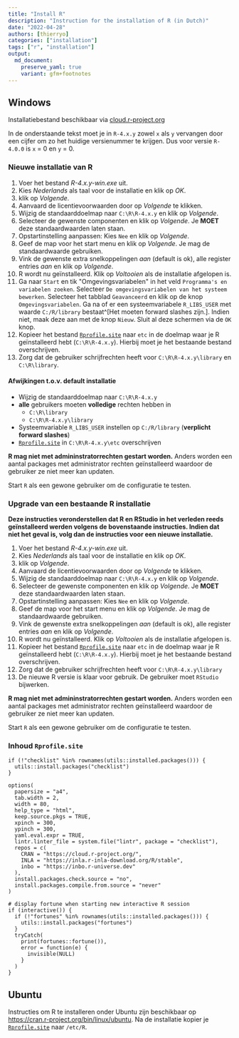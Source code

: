 ```yaml
---
title: "Install R"
description: "Instruction for the installation of R (in Dutch)"
date: "2022-04-28"
authors: [thierryo]
categories: ["installation"]
tags: ["r", "installation"]
output: 
  md_document:
    preserve_yaml: true
    variant: gfm+footnotes
---
```




## Windows

Installatiebestand beschikbaar via [cloud.r-project.org](https://cloud.r-project.org/bin/windows/base)

In de onderstaande tekst moet je in `R-4.x.y` zowel `x` als `y` vervangen door een cijfer om zo het huidige versienummer te krijgen. 
Dus voor versie `R-4.0.0` is `x` = 0 en `y` = 0.

### Nieuwe installatie van R

1. Voer het bestand _R-4.x.y-win.exe_ uit.
1. Kies _Nederlands_ als taal voor de installatie en klik op _OK_.
1. klik op _Volgende_.
1. Aanvaard de licentievoorwaarden door op _Volgende_ te klikken.
1. Wijzig de standaarddoelmap naar `C:\R\R-4.x.y` en klik op _Volgende_.
1. Selecteer de gewenste componenten en klik op _Volgende_. 
Je **MOET** deze standaardwaarden laten staan.
1. Opstartinstelling aanpassen: Kies `Nee` en klik op _Volgende_.
1. Geef de map voor het start menu en klik op _Volgende_. 
Je mag de standaardwaarde gebruiken.
1. Vink de gewenste extra snelkoppelingen _aan_ (default is ok), alle register entries _aan_ en klik op _Volgende_.
1. R wordt nu geïnstalleerd.
Klik op _Voltooien_ als de installatie afgelopen is.
1. Ga naar `Start` en tik "Omgevingsvariabelen" in het veld `Programma's en variabelen zoeken`. 
Selecteer `De omgevingsvariabelen van het systeem bewerken`. 
Selecteer het tabblad `Geavanceerd` en klik op de knop `Omgevingsvariabelen`. 
Ga na of er een systeemvariabele `R_LIBS_USER` met waarde `C:/R/library` bestaat^[Het moeten forward slashes zijn.]. 
Indien niet, maak deze aan met de knop `Nieuw`. 
Sluit al deze schermen via de `OK` knop.
1. Kopieer het bestand [`Rprofile.site`](Rprofile.site) naar `etc` in de doelmap waar je R geïnstalleerd hebt (`C:\R\R-4.x.y`). 
Hierbij moet je het bestaande bestand overschrijven.
1. Zorg dat de gebruiker schrijfrechten heeft voor `C:\R\R-4.x.y\library` en `C:\R\library`.

#### Afwijkingen t.o.v. default installatie

- Wijzig de standaarddoelmap naar `C:\R\R-4.x.y`
- **alle** gebruikers moeten **volledige** rechten hebben in 
    - `C:\R\library`
    - `C:\R\R-4.x.y\library`
- Systeemvariable `R_LIBS_USER` instellen op `C:/R/library` (**verplicht forward slashes**)
- [`Rprofile.site`](Rprofile.site) in `C:\R\R-4.x.y\etc` overschrijven

**R mag niet met admininstratorrechten gestart worden.** 
Anders worden een aantal packages met administrator rechten geïnstalleerd waardoor de gebruiker ze niet meer kan updaten.

Start `R` als een gewone gebruiker om de configuratie te testen.

### Upgrade van een bestaande R installatie

**Deze instructies veronderstellen dat R en RStudio in het verleden reeds geïnstalleerd werden volgens de bovenstaande instructies.
Indien dat niet het geval is, volg dan de instructies voor een nieuwe installatie.**

1. Voer het bestand _R-4.x.y-win.exe_ uit.
1. Kies _Nederlands_ als taal voor de installatie en klik op _OK_.
1. klik op _Volgende_.
1. Aanvaard de licentievoorwaarden door op _Volgende_ te klikken.
1. Wijzig de standaarddoelmap naar `C:\R\R-4.x.y` en klik op _Volgende_.
1. Selecteer de gewenste componenten en klik op _Volgende_.
Je **MOET** deze standaardwaarden laten staan.
1. Opstartinstelling aanpassen: Kies `Nee` en klik op _Volgende_.
1. Geef de map voor het start menu en klik op _Volgende_. Je mag de standaardwaarde gebruiken.
1. Vink de gewenste extra snelkoppelingen _aan_ (default is ok), alle register entries _aan_ en klik op _Volgende_.
1. R wordt nu geïnstalleerd.
Klik op _Voltooien_ als de installatie afgelopen is.
1. Kopieer het bestand [`Rprofile.site`](Rprofile.site) naar `etc` in de doelmap waar je R geïnstalleerd hebt (`C:\R\R-4.x.y`).
Hierbij moet je het bestaande bestand overschrijven.
1. Zorg dat de gebruiker schrijfrechten heeft voor `C:\R\R-4.x.y\library`
1. De nieuwe R versie is klaar voor gebruik. De gebruiker moet `RStudio` bijwerken.

**R mag niet met admininstratorrechten gestart worden.**
Anders worden een aantal packages met administrator rechten geïnstalleerd waardoor de gebruiker ze niet meer kan updaten.

Start `R` als een gewone gebruiker om de configuratie te testen.

### Inhoud `Rprofile.site`


```
if (!"checklist" %in% rownames(utils::installed.packages())) {
  utils::install.packages("checklist")
}

options(
  papersize = "a4",
  tab.width = 2,
  width = 80,
  help_type = "html",
  keep.source.pkgs = TRUE,
  xpinch = 300,
  ypinch = 300,
  yaml.eval.expr = TRUE,
  lintr.linter_file = system.file("lintr", package = "checklist"),
  repos = c(
    CRAN = "https://cloud.r-project.org/",
    INLA = "https://inla.r-inla-download.org/R/stable",
    inbo = "https://inbo.r-universe.dev"
  ),
  install.packages.check.source = "no",
  install.packages.compile.from.source = "never"
)

# display fortune when starting new interactive R session
if (interactive()) {
  if (!"fortunes" %in% rownames(utils::installed.packages())) {
    utils::install.packages("fortunes")
  }
  tryCatch(
    print(fortunes::fortune()),
    error = function(e) {
      invisible(NULL)
    }
  )
}
```

## Ubuntu

Instructies om R te installeren onder Ubuntu zijn beschikbaar op https://cran.r-project.org/bin/linux/ubuntu.
Na de installatie kopier je [`Rprofile.site`](Rprofile.site) naar `/etc/R`.
